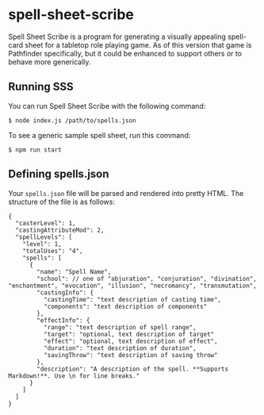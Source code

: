 # spell-sheet-scribe
Spell Sheet Scribe is a program for generating a visually appealing spell-card sheet
for a tabletop role playing game. As of this version that game is Pathfinder specifically,
but it could be enhanced to support others or to behave more generically.

## Running SSS
You can run Spell Sheet Scribe with the following command:

```
$ node index.js /path/to/spells.json
```

To see a generic sample spell sheet, run this command:

```
$ npm run start
```

## Defining spells.json
Your `spells.json` file will be parsed and rendered into pretty HTML. The structure of the file is as follows:

```
{
  "casterLevel": 1,
  "castingAttributeMod": 2,
  "spellLevels": [
    "level": 1,
    "totalUses": "4",
    "spells": [
      {
        "name": "Spell Name",
        "school": // one of "abjuration", "conjuration", "divination", "enchantment", "evocation", "illusion", "necromancy", "transmutation",
        "castingInfo": {
          "castingTime": "text description of casting time",
          "components": "text description of components"
        },
        "effectInfo": {
          "range": "text description of spell range",
          "target": "optional, text description of target"
          "effect": "optional, text description of effect",
          "duration": "text description of duration",
          "savingThrow": "text description of saving throw"
        },
        "description": "A description of the spell. **Supports Markdown!**. Use \n for line breaks."
      }
    ]
  ]
}
```
